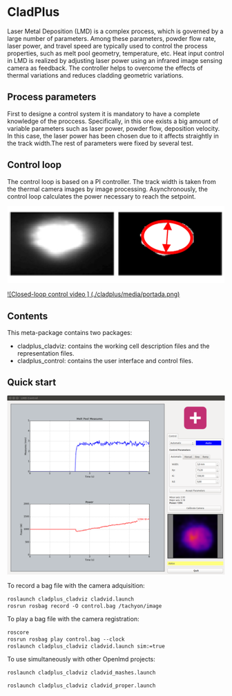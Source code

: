 # CladPlus

Laser Metal Deposition (LMD) is a complex process, which is governed by a large
number of parameters. Among these parameters, powder flow rate, laser power,
and travel speed are typically used to control the process properties, such as
melt pool geometry, temperature, etc. Heat input control in LMD is realized by
adjusting laser power using an infrared image sensing camera as feedback. The
controller helps to overcome the effects of thermal variations and reduces
cladding geometric variations.

## Process parameters
First to designe a control system it is mandatory to have a complete knowledge of the proccess. Specifically, in this one exists a big amount of variable parameters such as laser power, powder flow, deposition velocity. In this case, the laser power has been chosen due to it affects straightly in the track width.The rest of parameters were fixed by several test.

## Control loop
The control loop is based on a PI controller. The track width is taken from the thermal camera images by image processing. Asynchronously, the control loop calculates the power necessary to reach the setpoint.

![Width calculation](./cladplus/media/width.png)

[![Closed-loop control video ] (./cladplus/media/portada.png)](https://www.youtube.com/watch?v=UBkpy7_ukrA&t=46s "Video")

## Contents

This meta-package contains two packages:
- cladplus_cladviz: contains the working cell description files and the representation files.
- cladplus_control: contains the user interface and control files.

## Quick start

![User interface](./cladplus/media/width_graph.png)

To record a bag file with the camera adquisition:

```shell
roslaunch cladplus_cladviz cladvid.launch
rosrun rosbag record -O control.bag /tachyon/image
```

To play a bag file with the camera registration:

```shell
roscore
rosrun rosbag play control.bag --clock
roslaunch cladplus_cladviz cladvid.launch sim:=true
```

To use simultaneously with other Openlmd projects:

```shell
roslaunch cladplus_cladviz cladvid_mashes.launch
```

```shell
roslaunch cladplus_cladviz cladvid_proper.launch
```
